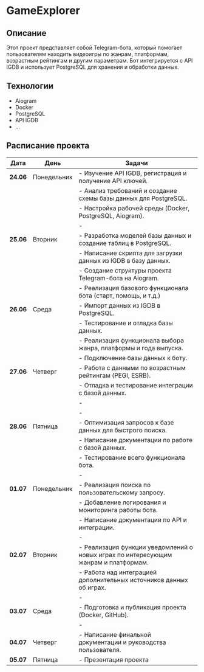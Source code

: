 # GameExplorer

## Описание

Этот проект представляет собой Telegram-бота, который помогает пользователям находить видеоигры по жанрам, платформам, возрастным рейтингам и другим параметрам. Бот интегрируется с API IGDB и использует PostgreSQL для хранения и обработки данных.

## Технологии

- Aiogram
- Docker
- PostgreSQL
- API IGDB
- ...

## Расписание проекта

|Дата|День|Задачи|
| ----- | ----------- | ---- |
| **24.06** | Понедельник| - Изучение API IGDB, регистрация и получение API ключей.
|| | - Анализ требований и создание схемы базы данных для PostgreSQL.
|| | - Настройка рабочей среды (Docker, PostgreSQL, Aiogram).
|| | - 
| **25.06** | Вторник| - Разработка моделей базы данных и создание таблиц в PostgreSQL.
|| | - Написание скрипта для загрузки данных из IGDB в базу данных.
|| | - Создание структуры проекта Telegram-бота на Aiogram.
|| | - Реализация базового функционала бота (старт, помощь, и т.д.)
| **26.06** | Среда| - Импорт данных из IGDB в PostgreSQL.
|| | - Тестирование и отладка базы данных.
|| | - Реализация функционала выбора жанра, платформы и года выпуска.
|| | - Подключение базы данных к боту.
| **27.06** | Четверг| - Работа с данными по возрастным рейтингам (PEGI, ESRB).
|| | - Отладка и тестирование интеграции с базой данных.
|| | - 
|| | - 
| **28.06** | Пятница| - Оптимизация запросов к базе данных для быстрого поиска.
|| | - Написание документации по работе с базой данных.
|| | - Тестирование всего функционала бота.
|| | - 
| **01.07**| Понедельник| - Реализация поиска по пользовательскому запросу.
|| | - Добавление логирования и мониторинга работы бота.
|| | - Написание документации по API и интеграции.
|| | - 
| **02.07** | Вторник| - Реализация функции уведомлений о новых играх по интересующим жанрам и платформам.
|| | - Работа над интеграцией дополнительных источников данных об играх.
|| | - 
| **03.07**| Среда| - Подготовка и публикация проекта (Docker, GitHub).
|| | - 
| **04.07**| Четверг| - Написание финальной документации и руководства пользователя.
| **05.07**| Пятница| - Презентация проекта
                            



